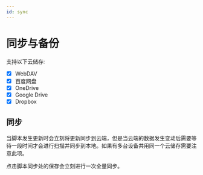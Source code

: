 ```yaml
---
id: sync
---
```


# 同步与备份

支持以下云储存:

- [x] WebDAV
- [x] 百度网盘
- [x] OneDrive
- [x] Google Drive
- [x] Dropbox

## 同步

当脚本发生更新时会立刻将更新同步到云端，但是当云端的数据发生变动后需要等待一段时间才会进行扫描并同步到本地。如果有多台设备共用同一个云储存需要注意此项。

点击脚本同步处的保存会立刻进行一次全量同步。
